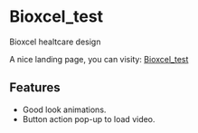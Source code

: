 # Bioxcel_test
Bioxcel healtcare design

A nice landing page, you can visity: [Bioxcel_test](https://bioxcel-test.vercel.app)


## Features
- Good look animations.
- Button action pop-up to load video.
